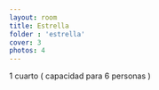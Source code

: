 ```yaml
---
layout: room
title: Estrella
folder : 'estrella'
cover: 3
photos: 4
---
```


1 cuarto ( capacidad para 6 personas )